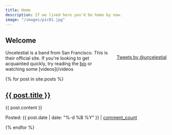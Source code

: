 ```yaml
---
title: Home
description: If we lived here you'd be home by now. 
image: "/images/pic01.jpg"
---
```


## Welcome

<style>
#socialstuff {
  float: right;
  padding-left: 20px;
}
@media screen and (max-width: 70px) {
  #socialstuff {
    display: none;
  }
}

</style>
<div id="socialstuff">
<p><a class="twitter-timeline" href="https://twitter.com/uncelestial" data-widget-id="518837278257336320">Tweets by @uncelestial</a>
<script>!function(d,s,id){var js,fjs=d.getElementsByTagName(s)[0],p=/^http:/.test(d.location)?'http':'https';if(!d.getElementById(id)){js=d.createElement(s);js.id=id;js.src=p+"://platform.twitter.com/widgets.js";fjs.parentNode.insertBefore(js,fjs);}}(document,"script","twitter-wjs");</script></p>
<p><div class="fb-like-box" data-href="https://www.facebook.com/uncelestial" data-width="162" data-height="300" data-colorscheme="light" data-show-faces="false" data-header="true" data-stream="true" data-show-border="false"></div></p>
</div>

Uncelestial is a band from San Francisco. This is their official site. If you're looking 
to get acquainted quickly, try reading the [bio](/about) or watching some [videos](/videos

{% for post in site.posts %}
<h2><a href="{{ post.url }}">{{ post.title }}</a></h2>
<p>{{ post.content }}</p>
<p>Posted: {{ post.date | date: "%-d %B %Y" }} | <a href="{{ post.url }}#disqus_thread">comment_count</a></p>
{% endfor %}
